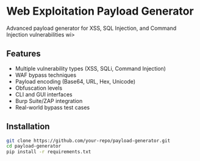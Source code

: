 # Web Exploitation Payload Generator

Advanced payload generator for XSS, SQL Injection, and Command Injection vulnerabilities wi>

## Features
- Multiple vulnerability types (XSS, SQLi, Command Injection)
- WAF bypass techniques
- Payload encoding (Base64, URL, Hex, Unicode)
- Obfuscation levels
- CLI and GUI interfaces
- Burp Suite/ZAP integration
- Real-world bypass test cases

## Installation
```bash
git clone https://github.com/your-repo/payload-generator.git
cd payload-generator
pip install -r requirements.txt
